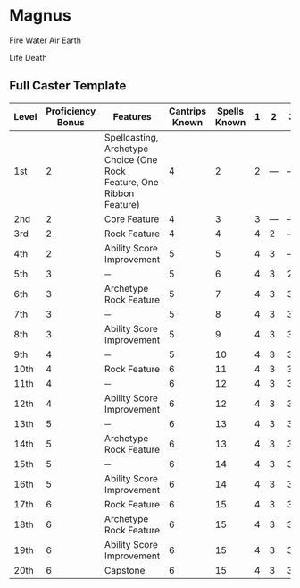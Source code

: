 # Magnus

Fire
Water
Air
Earth

Life
Death

## Full Caster Template

| Level | Proficiency Bonus | Features                                                              | Cantrips Known | Spells Known | 1 | 2 | 3 | 4 | 5 | 6 | 7 | 8 | 9 |
|-------|-------------------|-----------------------------------------------------------------------|----------------|--------------|---|---|---|---|---|---|---|---|---|
| 1st   | 2                 | Spellcasting, Archetype Choice (One Rock Feature, One Ribbon Feature) | 4              | 2            | 2 | — | — | — | — | — | — | — | — |
| 2nd   | 2                 | Core Feature                                                          | 4              | 3            | 3 | — | — | — | — | — | — | — | — |
| 3rd   | 2                 | Rock Feature                                                          | 4              | 4            | 4 | 2 | — | — | — | — | — | — | — |
| 4th   | 2                 | Ability Score Improvement                                             | 5              | 5            | 4 | 3 | — | — | — | — | — | — | — |
| 5th   | 3                 | ─                                                                     | 5              | 6            | 4 | 3 | 2 | — | — | — | — | — | — |
| 6th   | 3                 | Archetype Rock Feature                                                | 5              | 7            | 4 | 3 | 3 | — | — | — | — | — | — |
| 7th   | 3                 | ─                                                                     | 5              | 8            | 4 | 3 | 3 | 1 | — | — | — | — | — |
| 8th   | 3                 | Ability Score Improvement                                             | 5              | 9            | 4 | 3 | 3 | 2 | — | — | — | — | — |
| 9th   | 4                 | ─                                                                     | 5              | 10           | 4 | 3 | 3 | 3 | 1 | — | — | — | — |
| 10th  | 4                 | Rock Feature                                                          | 6              | 11           | 4 | 3 | 3 | 3 | 2 | — | — | — | — |
| 11th  | 4                 | ─                                                                     | 6              | 12           | 4 | 3 | 3 | 3 | 2 | 1 | — | — | — |
| 12th  | 4                 | Ability Score Improvement                                             | 6              | 12           | 4 | 3 | 3 | 3 | 2 | 1 | — | — | — |
| 13th  | 5                 | ─                                                                     | 6              | 13           | 4 | 3 | 3 | 3 | 2 | 1 | 1 | — | — |
| 14th  | 5                 | Archetype Rock Feature                                                | 6              | 13           | 4 | 3 | 3 | 3 | 2 | 1 | 1 | — | — |
| 15th  | 5                 | ─                                                                     | 6              | 14           | 4 | 3 | 3 | 3 | 2 | 1 | 1 | 1 | — |
| 16th  | 5                 | Ability Score Improvement                                             | 6              | 14           | 4 | 3 | 3 | 3 | 2 | 1 | 1 | 1 | — |
| 17th  | 6                 | Rock Feature                                                          | 6              | 15           | 4 | 3 | 3 | 3 | 2 | 1 | 1 | 1 | 1 |
| 18th  | 6                 | Archetype Rock Feature                                                | 6              | 15           | 4 | 3 | 3 | 3 | 3 | 1 | 1 | 1 | 1 |
| 19th  | 6                 | Ability Score Improvement                                             | 6              | 15           | 4 | 3 | 3 | 3 | 3 | 2 | 1 | 1 | 1 |
| 20th  | 6                 | Capstone                                                              | 6              | 15           | 4 | 3 | 3 | 3 | 3 | 2 | 2 | 1 | 1 |
